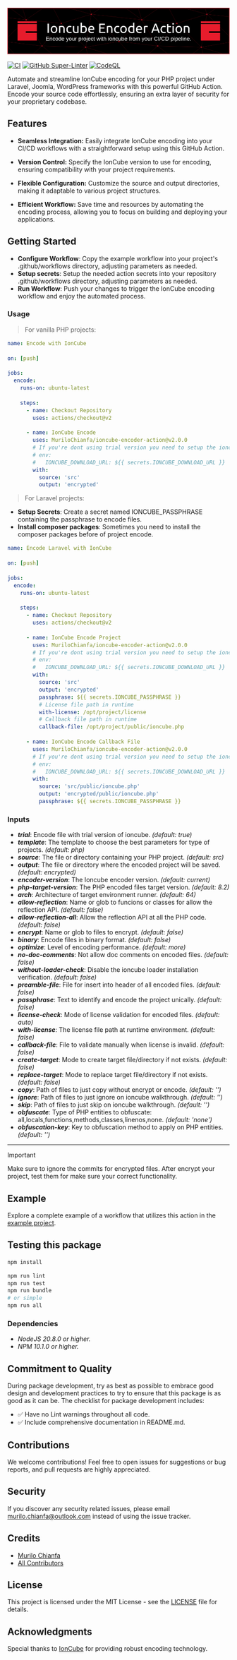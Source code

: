 ![Banner](banner.png)

[![CI](https://github.com/MuriloChianfa/ioncube-encoder-action/actions/workflows/ci.yml/badge.svg)](https://github.com/MuriloChianfa/ioncube-encoder-action/actions/workflows/ci.yml)
[![GitHub Super-Linter](https://github.com/MuriloChianfa/ioncube-encoder-action/actions/workflows/linter.yml/badge.svg)](https://github.com/MuriloChianfa/ioncube-encoder-action/actions/workflows/linter.yml)
[![CodeQL](https://github.com/MuriloChianfa/ioncube-encoder-action/actions/workflows/codeql-analysis.yml/badge.svg)](https://github.com/MuriloChianfa/ioncube-encoder-action/actions/workflows/codeql-analysis.yml)

Automate and streamline IonCube encoding for your PHP project under Laravel,
Joomla, WordPress frameworks with this powerful GitHub Action. Encode your
source code effortlessly, ensuring an extra layer of security for your
proprietary codebase.

## Features

- **Seamless Integration:** Easily integrate IonCube encoding into your CI/CD
  workflows with a straightforward setup using this GitHub Action.

- **Version Control:** Specify the IonCube version to use for encoding, ensuring
  compatibility with your project requirements.

- **Flexible Configuration:** Customize the source and output directories,
  making it adaptable to various project structures.

- **Efficient Workflow:** Save time and resources by automating the encoding
  process, allowing you to focus on building and deploying your applications.

## Getting Started

- **Configure Workflow**: Copy the example workflow into your project's
  .github/workflows directory, adjusting parameters as needed.
- **Setup secrets**: Setup the needed action secrets into your repository
  .github/workflows directory, adjusting parameters as needed.
- **Run Workflow**: Push your changes to trigger the IonCube encoding workflow
  and enjoy the automated process.

### Usage

> For vanilla PHP projects:

```yaml
name: Encode with IonCube

on: [push]

jobs:
  encode:
    runs-on: ubuntu-latest

    steps:
      - name: Checkout Repository
        uses: actions/checkout@v2

      - name: IonCube Encode
        uses: MuriloChianfa/ioncube-encoder-action@v2.0.0
        # If you're dont using trial version you need to setup the ioncube download url
        # env:
        #   IONCUBE_DOWNLOAD_URL: ${{ secrets.IONCUBE_DOWNLOAD_URL }}
        with:
          source: 'src'
          output: 'encrypted'
```

> For Laravel projects:

- **Setup Secrets**: Create a secret named IONCUBE_PASSPHRASE containing the
  passphrase to encode files.
- **Install composer packages**: Sometimes you need to install the composer
  packages before of project encode.

```yaml
name: Encode Laravel with IonCube

on: [push]

jobs:
  encode:
    runs-on: ubuntu-latest

    steps:
      - name: Checkout Repository
        uses: actions/checkout@v2

      - name: IonCube Encode Project
        uses: MuriloChianfa/ioncube-encoder-action@v2.0.0
        # If you're dont using trial version you need to setup the ioncube download url
        # env:
        #   IONCUBE_DOWNLOAD_URL: ${{ secrets.IONCUBE_DOWNLOAD_URL }}
        with:
          source: 'src'
          output: 'encrypted'
          passphrase: ${{ secrets.IONCUBE_PASSPHRASE }}
          # License file path in runtime
          with-license: /opt/project/license
          # Callback file path in runtime
          callback-file: /opt/project/public/ioncube.php

      - name: IonCube Encode Callback File
        uses: MuriloChianfa/ioncube-encoder-action@v2.0.0
        # If you're dont using trial version you need to setup the ioncube download url
        # env:
        #   IONCUBE_DOWNLOAD_URL: ${{ secrets.IONCUBE_DOWNLOAD_URL }}
        with:
          source: 'src/public/ioncube.php'
          output: 'encrypted/public/ioncube.php'
          passphrase: ${{ secrets.IONCUBE_PASSPHRASE }}
```

### Inputs

- **_trial_**: Encode file with trial version of ioncube. _(default: true)_
- **_template_**: The template to choose the best parameters for type of
  projects. _(default: php)_
- **_source_**: The file or directory containing your PHP project. _(default:
  src)_
- **_output_**: The file or directory where the encoded project will be saved.
  _(default: encrypted)_
- **_encoder-version_**: The Ioncube encoder version. _(default: current)_
- **_php-target-version_**: The PHP encoded files target version. _(default:
  8.2)_
- **_arch_**: Architecture of target environment runner. _(default: 64)_
- **_allow-reflection_**: Name or glob to funcions or classes for allow the
  reflection API. _(default: false)_
- **_allow-reflection-all_**: Allow the reflection API at all the PHP code.
  _(default: false)_
- **_encrypt_**: Name or glob to files to encrypt. _(default: false)_
- **_binary_**: Encode files in binary format. _(default: false)_
- **_optimize_**: Level of encoding performance. _(default: more)_
- **_no-doc-comments_**: Not allow doc comments on encoded files. _(default:
  false)_
- **_without-loader-check_**: Disable the ioncube loader installation
  verification. _(default: false)_
- **_preamble-file_**: File for insert into header of all encoded files.
  _(default: false)_
- **_passphrase_**: Text to identify and encode the project unically. _(default:
  false)_
- **_license-check_**: Mode of license validation for encoded files. _(default:
  auto)_
- **_with-license_**: The license file path at runtime environment. _(default:
  false)_
- **_callback-file_**: File to validate manually when license is invalid.
  _(default: false)_
- **_create-target_**: Mode to create target file/directory if not exists.
  _(default: false)_
- **_replace-target_**: Mode to replace target file/directory if not exists.
  _(default: false)_
- **_copy_**: Path of files to just copy without encrypt or encode.
  _(default: '')_
- **_ignore_**: Path of files to just ignore on ioncube walkthrough.
  _(default: '')_
- **_skip_**: Path of files to just skip on ioncube walkthrough.
  _(default: '')_
- **_obfuscate_**: Type of PHP entities to obfuscate: all,locals,functions,methods,classes,linenos,none.
  _(default: 'none')_
- **_obfuscation-key_**: Key to obfuscation method to apply on PHP entities.
  _(default: '')_

<hr>

> [!IMPORTANT]
>
> Make sure to ignore the commits for encrypted files. After encrypt your
> project, test them for make sure your correct functionality.

## Example

Explore a complete example of a workflow that utilizes this action in the
<a href="https://github.com/MuriloChianfa/ioncube-encoder-action">example
project</a>.

## Testing this package

```bash
npm install
```

```bash
npm run lint
npm run test
npm run bundle
# or simple
npm run all
```

### Dependencies

- _NodeJS 20.8.0 or higher._
- _NPM 10.1.0 or higher._

## Commitment to Quality

During package development, try as best as possible to embrace good design and
development practices to try to ensure that this package is as good as it can
be. The checklist for package development includes:

- ✅ Have no Lint warnings throughout all code.
- ✅ Include comprehensive documentation in README.md.

## Contributions

We welcome contributions! Feel free to open issues for suggestions or bug
reports, and pull requests are highly appreciated.

## Security

If you discover any security related issues, please email
murilo.chianfa@outlook.com instead of using the issue tracker.

## Credits

- [Murilo Chianfa](https://github.com/MuriloChianfa)
- [All Contributors](../../contributors)

## License

This project is licensed under the MIT License - see the [LICENSE](LICENSE.md)
file for details.

## Acknowledgments

Special thanks to <a href="https://www.ioncube.com/">IonCube</a> for providing
robust encoding technology.
